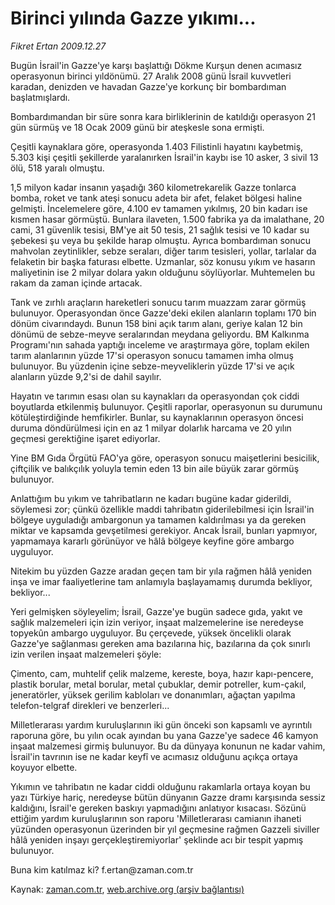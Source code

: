 # Birinci yılında Gazze yıkımı...

*Fikret Ertan 2009.12.27*

<tr><td class="metin" colspan="2" style="padding-top: 20px; padding-left: 5px; ">Bugün İsrail'in Gazze'ye karşı başlattığı Dökme Kurşun denen acımasız operasyonun birinci yıldönümü. 27 Aralık 2008 günü İsrail kuvvetleri karadan, denizden ve havadan Gazze'ye korkunç bir bombardıman başlatmışlardı.</td></tr><tr><td class="metin" colspan="2" style="padding-top: 20px; padding-left: 5px; "><p>Bombardımandan bir süre sonra kara birliklerinin de katıldığı operasyon 21 gün sürmüş ve 18 Ocak 2009 günü bir ateşkesle sona ermişti.
<p>Çeşitli kaynaklara göre, operasyonda 1.403 Filistinli hayatını kaybetmiş, 5.303 kişi çeşitli şekillerde yaralanırken İsrail'in kaybı ise 10 asker, 3 sivil 13 ölü, 518 yaralı olmuştu.
<p>1,5 milyon kadar insanın yaşadığı 360 kilometrekarelik Gazze tonlarca bomba, roket ve tank ateşi sonucu adeta bir afet, felaket bölgesi haline gelmişti. İncelemelere göre, 4.100 ev tamamen yıkılmış, 20 bin kadarı ise kısmen hasar görmüştü. Bunlara ilaveten, 1.500 fabrika ya da imalathane, 20 cami, 31 güvenlik tesisi, BM'ye ait 50 tesis, 21 sağlık tesisi ve 10 kadar su şebekesi şu veya bu şekilde harap olmuştu. Ayrıca bombardıman sonucu mahvolan zeytinlikler, sebze seraları, diğer tarım tesisleri, yollar, tarlalar da felaketin bir başka faturası elbette. Uzmanlar, söz konusu yıkım ve hasarın maliyetinin ise 2 milyar dolara yakın olduğunu söylüyorlar. Muhtemelen bu rakam da zaman içinde artacak.
<p>Tank ve zırhlı araçların hareketleri sonucu tarım muazzam zarar görmüş bulunuyor. Operasyondan önce Gazze'deki ekilen alanların toplamı 170 bin dönüm civarındaydı. Bunun 158 bini açık tarım alanı, geriye kalan 12 bin dönümü de sebze-meyve seralarından meydana geliyordu. BM Kalkınma Programı'nın sahada yaptığı inceleme ve araştırmaya göre, toplam ekilen tarım alanlarının yüzde 17'si operasyon sonucu tamamen imha olmuş bulunuyor. Bu yüzdenin içine sebze-meyveliklerin yüzde 17'si ve açık alanların yüzde 9,2'si de dahil sayılır.
<p>Hayatın ve tarımın esası olan su kaynakları da operasyondan çok ciddi boyutlarda etkilenmiş bulunuyor. Çeşitli raporlar, operasyonun su durumunu kötüleştirdiğinde hemfikirler. Bunlar, su kaynaklarının operasyon öncesi duruma döndürülmesi için en az 1 milyar dolarlık harcama ve 20 yılın geçmesi gerektiğine işaret ediyorlar.
<p>Yine BM Gıda Örgütü FAO'ya göre, operasyon sonucu maişetlerini besicilik, çiftçilik ve balıkçılık yoluyla temin eden 13 bin aile büyük zarar görmüş bulunuyor.
<p>Anlattığım bu yıkım ve tahribatların ne kadarı bugüne kadar giderildi, söylemesi zor; çünkü özellikle maddi tahribatın giderilebilmesi için İsrail'in bölgeye uyguladığı ambargonun ya tamamen kaldırılması ya da gereken miktar ve kapsamda gevşetilmesi gerekiyor. Ancak İsrail, bunları yapmıyor, yapmamaya kararlı görünüyor ve hâlâ bölgeye keyfine göre ambargo uyguluyor.
<p>Nitekim bu yüzden Gazze aradan geçen tam bir yıla rağmen hâlâ yeniden inşa ve imar faaliyetlerine tam anlamıyla başlayamamış durumda bekliyor, bekliyor...
<p>Yeri gelmişken söyleyelim; İsrail, Gazze'ye bugün sadece gıda, yakıt ve sağlık malzemeleri için izin veriyor, inşaat malzemelerine ise neredeyse topyekûn ambargo uyguluyor. Bu çerçevede, yüksek öncelikli olarak Gazze'ye sağlanması gereken ama bazılarına hiç, bazılarına da çok sınırlı izin verilen inşaat malzemeleri şöyle:
<p>Çimento, cam, muhtelif çelik malzeme, kereste, boya, hazır kapı-pencere, plastik borular, metal borular, metal çubuklar, demir potreller, kum-çakıl, jeneratörler, yüksek gerilim kabloları ve donanımları, ağaçtan yapılma telefon-telgraf direkleri ve benzerleri...
<p>Milletlerarası yardım kuruluşlarının iki gün önceki son kapsamlı ve ayrıntılı raporuna göre, bu yılın ocak ayından bu yana Gazze'ye sadece 46 kamyon inşaat malzemesi girmiş bulunuyor. Bu da dünyaya konunun ne kadar vahim, İsrail'in tavrının ise ne kadar keyfî ve acımasız olduğunu açıkça ortaya koyuyor elbette.
<p>Yıkımın ve tahribatın ne kadar ciddi olduğunu rakamlarla ortaya koyan bu yazı Türkiye hariç, neredeyse bütün dünyanın Gazze dramı karşısında sessiz kaldığını, İsrail'e gereken baskıyı yapmadığını anlatıyor kısacası. Sözünü ettiğim yardım kuruluşlarının son raporu 'Milletlerarası camianın ihaneti yüzünden operasyonun üzerinden bir yıl geçmesine rağmen Gazzeli siviller hâlâ yeniden inşayı gerçekleştiremiyorlar' şeklinde acı bir tespit yapmış bulunuyor.
<p>Buna kim katılmaz ki? f.ertan@zaman.com.tr<br/></p></p></p></p></p></p></p></p></p></p></p></p></p></td></tr>

Kaynak: [zaman.com.tr](http://zaman.com.tr/yazar.do?yazino=932671), [web.archive.org (arşiv bağlantısı)](http://web.archive.org/web/20100116051157/http://zaman.com.tr:80/yazar.do?yazino=932671)
